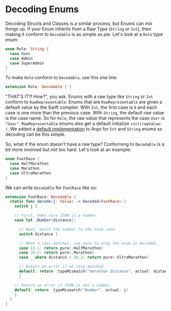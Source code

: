 # Decoding Enums

Decoding Structs and Classes is a similar process, but Enums can mix things up.
If your Enum inherits from a Raw Type (`String` or `Int`), then making it
conform to `Decodable` is as simple as pie. Let's look at a `Role` type enum:

```swift
enum Role: String {
  case User 
  case Admin
  case SuperAdmin
}
```

To make `Role` conform to `Decodable`, use this one line:

```swift
extension Role: Decodable { }
```

"THAT'S IT?! How?", you ask. Enums with a raw type like `String` or `Int`
conform to `RawRepresentable`. Enums that are `RawRepresentable` are given a
default value by the Swift compiler. With `Int`, the first case is `0` and each
case is one more than the previous case. With `String`, the default raw value
is the case name. So for `Role`, the raw value that represents the case `User`
is `"User"`. `RawRepresentable` enums also get a default initialize
`init(rawValue: )`. We added a [default implementation] to Argo for `Int` and
`String` enums so decoding can be this simple.

[default implementation]: ../Argo/Extensions/RawRepresentable.swift

So, what if the enum doesn't have a raw type? Conforming to `Decodable` is a
bit more involved but not too hard. Let's look at an example:

```swift
enum FootRace {
  case HalfMarathon
  case Marathon
  case UltraMarathon
}
```

We can write `Decodable` for `FootRace` like so:

```swift
extension FootRace: Decodable {
  static func decode(j: Value) -> Decoded<FootRace> {
    switch j {

    // First, make sure JSON is a number.
    case let .Number(distance):

      // Next, match the number to the enum case.
      switch distance {

      // When a case matches, use pure to wrap the enum in Decoded.
      case 13.1: return pure(.HalfMarathon)
      case 26.2: return pure(.Marathon)
      case _ where distance > 26.2: return pure(.UltraMarathon)

      // Return an error if no case matched
      default: return .typeMismatch("marathon distance", actual: distance)
      }

    // Return an error if JSON is not a number.
    default: return .typeMismatch("Number", actual: j)
    }
  }
}
```
